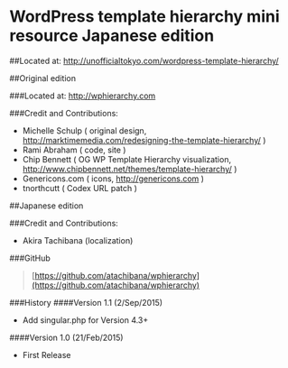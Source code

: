 WordPress template hierarchy mini resource Japanese edition
===========================================================

##Located at: http://unofficialtokyo.com/wordpress-template-hierarchy/

##Original edition

###Located at: http://wphierarchy.com

###Credit and Contributions:

- Michelle Schulp ( original design, http://marktimemedia.com/redesigning-the-template-hierarchy/ )
- Rami Abraham ( code, site )
- Chip Bennett ( OG WP Template Hierarchy visualization, http://www.chipbennett.net/themes/template-hierarchy/ )
- Genericons.com ( icons, http://genericons.com )
- tnorthcutt ( Codex URL patch )

##Japanese edition

###Credit and Contributions:

- Akira Tachibana (localization)

###GitHub

> [https://github.com/atachibana/wphierarchy](https://github.com/atachibana/wphierarchy)

###History
####Version 1.1 (2/Sep/2015)
- Add singular.php for Version 4.3+

####Version 1.0 (21/Feb/2015)
- First Release
